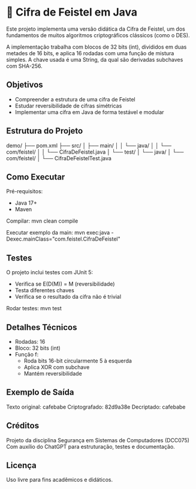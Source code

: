 🔐 Cifra de Feistel em Java
===========================

Este projeto implementa uma versão didática da Cifra de Feistel, um dos fundamentos de muitos algoritmos criptográficos clássicos (como o DES).

A implementação trabalha com blocos de 32 bits (int), divididos em duas metades de 16 bits, e aplica 16 rodadas com uma função de mistura simples. A chave usada é uma String, da qual são derivadas subchaves com SHA-256.

Objetivos
---------
- Compreender a estrutura de uma cifra de Feistel
- Estudar reversibilidade de cifras simétricas
- Implementar uma cifra em Java de forma testável e modular

Estrutura do Projeto
--------------------
demo/
├── pom.xml
├── src/
│   ├── main/
│   │   └── java/
│   │       └── com/feistel/
│   │           └── CifraDeFeistel.java
│   └── test/
│       └── java/
│           └── com/feistel/
│               └── CifraDeFeistelTest.java

Como Executar
-------------
Pré-requisitos:
- Java 17+
- Maven

Compilar:
    mvn clean compile

Executar exemplo da main:
    mvn exec:java -Dexec.mainClass="com.feistel.CifraDeFeistel"

Testes
------
O projeto inclui testes com JUnit 5:

- Verifica se E(D(M)) = M (reversibilidade)
- Testa diferentes chaves
- Verifica se o resultado da cifra não é trivial

Rodar testes:
    mvn test

Detalhes Técnicos
-----------------
- Rodadas: 16
- Bloco: 32 bits (int)
- Função f:
    - Roda bits 16-bit circularmente 5 à esquerda
    - Aplica XOR com subchave
    - Mantém reversibilidade

Exemplo de Saída
----------------
Texto original:     cafebabe
Criptografado:      82d9a38e
Decriptado:         cafebabe

Créditos
--------
Projeto da disciplina Segurança em Sistemas de Computadores (DCC075)
Com auxílio do ChatGPT para estruturação, testes e documentação.

Licença
-------
Uso livre para fins acadêmicos e didáticos.

